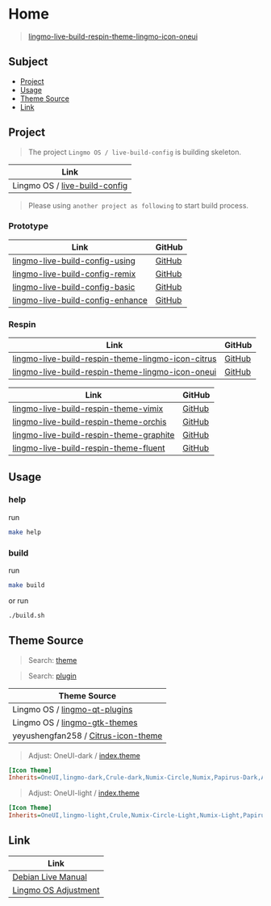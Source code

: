 

# Home

> [lingmo-live-build-respin-theme-lingmo-icon-oneui](https://github.com/samwhelp/lingmo-live-build-respin-theme-lingmo-icon-oneui)




## Subject

* [Project](#project)
* [Usage](#usage)
* [Theme Source](#theme-source)
* [Link](#link)




## Project

> The project `Lingmo OS / live-build-config` is building skeleton.

| Link |
| ---- |
| Lingmo OS / [live-build-config](https://github.com/LingmoOS/live-build-config) |


> Please using `another project as following` to start build process.


### Prototype

| Link | GitHub |
| ---- | ------ |
| [lingmo-live-build-config-using](https://samwhelp.github.io/lingmo-live-build-config-using/) | [GitHub](https://github.com/samwhelp/lingmo-live-build-config-using) |
| [lingmo-live-build-config-remix](https://samwhelp.github.io/lingmo-live-build-config-remix/) | [GitHub](https://github.com/samwhelp/lingmo-live-build-config-remix) |
| [lingmo-live-build-config-basic](https://samwhelp.github.io/lingmo-live-build-config-basic/) | [GitHub](https://github.com/samwhelp/lingmo-live-build-config-basic) |
| [lingmo-live-build-config-enhance](https://samwhelp.github.io/lingmo-live-build-config-enhance/) | [GitHub](https://github.com/samwhelp/lingmo-live-build-config-enhance) |


### Respin

| Link | GitHub |
| ---- | ------ |
| [lingmo-live-build-respin-theme-lingmo-icon-citrus](https://samwhelp.github.io/lingmo-live-build-respin-theme-lingmo-icon-citrus/) | [GitHub](https://github.com/samwhelp/lingmo-live-build-respin-theme-lingmo-icon-citrus) |
| [lingmo-live-build-respin-theme-lingmo-icon-oneui](https://samwhelp.github.io/lingmo-live-build-respin-theme-lingmo-icon-oneui/) | [GitHub](https://github.com/samwhelp/lingmo-live-build-respin-theme-lingmo-icon-oneui) |


| Link | GitHub |
| ---- | ------ |
| [lingmo-live-build-respin-theme-vimix](https://samwhelp.github.io/lingmo-live-build-respin-theme-vimix/) | [GitHub](https://github.com/samwhelp/lingmo-live-build-respin-theme-vimix) |
| [lingmo-live-build-respin-theme-orchis](https://samwhelp.github.io/lingmo-live-build-respin-theme-orchis/) | [GitHub](https://github.com/samwhelp/lingmo-live-build-respin-theme-orchis) |
| [lingmo-live-build-respin-theme-graphite](https://samwhelp.github.io/lingmo-live-build-respin-theme-graphite/) | [GitHub](https://github.com/samwhelp/lingmo-live-build-respin-theme-graphite) |
| [lingmo-live-build-respin-theme-fluent](https://samwhelp.github.io/lingmo-live-build-respin-theme-fluent/) | [GitHub](https://github.com/samwhelp/lingmo-live-build-respin-theme-fluent) |




## Usage


### help

run

``` sh
make help
```

### build

run

``` sh
make build
```

or run

``` sh
./build.sh
```




## Theme Source

> Search: [theme](https://github.com/orgs/LingmoOS/repositories?q=theme)

> Search: [plugin](https://github.com/orgs/LingmoOS/repositories?q=plugin)


| Theme Source |
| ------------ |
| Lingmo OS / [lingmo-qt-plugins](https://github.com/LingmoOS/lingmo-qt-plugins) |
| Lingmo OS / [lingmo-gtk-themes](https://github.com/LingmoOS/lingmo-gtk-themes) |
| yeyushengfan258 / [Citrus-icon-theme](https://github.com/yeyushengfan258/Citrus-icon-theme) |


> Adjust: OneUI-dark / [index.theme](https://github.com/samwhelp/lingmo-live-build-respin-theme-lingmo-icon-oneui/blob/main/asset/overlay/usr/share/icons/OneUI-dark/index.theme#L3)

``` ini
[Icon Theme]
Inherits=OneUI,lingmo-dark,Crule-dark,Numix-Circle,Numix,Papirus-Dark,Adwaita,hicolor
```

> Adjust: OneUI-light / [index.theme](https://github.com/samwhelp/lingmo-live-build-respin-theme-lingmo-icon-oneui/blob/main/asset/overlay/usr/share/icons/OneUI-light/index.theme#L3)

``` ini
[Icon Theme]
Inherits=OneUI,lingmo-light,Crule,Numix-Circle-Light,Numix-Light,Papirus-Light,Adwaita,hicolor
```




## Link

| Link |
| ---- |
| [Debian Live Manual](https://live-team.pages.debian.net/live-manual/html/live-manual/index.en.html) |
| [Lingmo OS Adjustment](https://samwhelp.github.io/lingmo-adjustment/) | [GitHub](https://github.com/samwhelp/lingmo-adjustment) |
